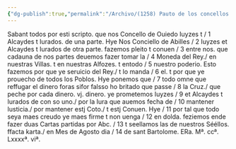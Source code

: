 ```yaml
---
{"dg-publish":true,"permalink":"/Archivo/(1258) Pauto de los concellos de Ouiedo y Abillés/","tags":["#Siglo_13","a1258","escrito","Oviedo","medieval","documento"]}
---
```



Sabant todos por esti scripto. que nos Concello de Ouiedo Iuyzes t / 1 Alcaydes t Iurados. de una parte. Hye Nos Conciello de Abilles / 2 Iuyzes et Alcaydes t Iurados de otra parte. fazemos pleito t conuen / 3 entre nos. que cadauna de nos partes deuemos fazer tomar la / 4 Moneda del Rey./ en nuestras Villas. t en nuestras Alfozes. t entodo / 5 nuestro poderio. Esto fazemos por que ye seruicio del Rey./ t lo manda / 6 el. t por que ye prouecho de todos los Poblos. Hye ponemos que / 7 todo omne que reffugar el dinero foras sifor falsso ho britado que passe / 8 la Cruz./ que peche por cada dinero. vj. dinero. ye prometemos Iuyzes / 9 et Alcaydes t Iurados de con so uno./ por la Iura que auemos fecha de / 10 mantener Iusticia./ por mantener estj Coto./ t estj Conuen. Hye / 11 por tal que todo seya maes creudo ye maes firme t non uenga / 12 en dolda. feziemos ende fazer duas Cartas partidas por Abc. / 13 t seellamos las de nuestros Sééllos. ffacta karta./ en Mes de Agosto dia / 14 de sant Bartolome. ERa. Mª. ccª. Lxxxxª. viª.